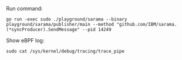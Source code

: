 Run command: 

```shell
go run -exec sudo ./playground/sarama --binary playground/sarama/publisher/main --method "github.com/IBM/sarama.(*syncProducer).SendMessage" --pid 14249
```

Show eBPF log:

```shell
sudo cat /sys/kernel/debug/tracing/trace_pipe
```